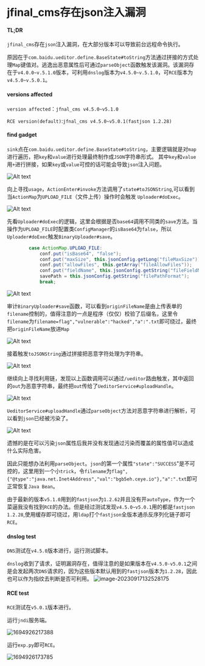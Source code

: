 # jfinal_cms存在json注入漏洞

#### TL;DR

`jfinal_cms`存在`json`注入漏洞，在大部分版本可以导致前台远程命令执行。

原因在于`com.baidu.ueditor.define.BaseState#toString`方法通过拼接的方式处理`Map`键值对。逃逸出恶意属性后可通过`parseObject`函数触发该漏洞。该漏洞存在于`v4.0.0~v.5.1.0`版本，可利用`dnslog`版本为`v4.5.0~v.5.1.0`，可`RCE`版本为`v4.5.0~v.5.0.1`。

#### versions affected

`version affected`：`jfnal_cms v4.5.0~v5.1.0`

`RCE version(default)`:`jfnal_cms v4.5.0~v5.0.1(fastjson 1.2.28)`

#### find gadget

`sink`点在`com.baidu.ueditor.define.BaseState#toString`，主要逻辑就是对`map`进行遍历，把`key`和`value`进行处理最终制作成`JSON`字符串形式。
其中`key`和`value`用`+`进行拼接，如果`key`或`value`可控的话可能会导致`json`注入问题。

![Alt text](https://squirt1e.oss-cn-beijing.aliyuncs.com/blog/1694866213804.jpg)

向上寻找`usage`，`ActionEnter#invoke`方法调用了`state#toJSONString`,可以看到当`ActionMap`为`UPLOAD_FILE`（文件上传）操作时会触发 `Uploader#doExec`。

![Alt text](https://squirt1e.oss-cn-beijing.aliyuncs.com/blog/image-2.png)

先看`Uploader#doExec`的逻辑，这里会根据是否`base64`调用不同类的`save`方法。当操作为`UPLOAD_FILE`时配置类`ConfigManager`的`isBase64`为`false`，所以`Uploader#doExec`触发`BinaryUploader#save`。
```java
		case ActionMap.UPLOAD_FILE:
			conf.put("isBase64", "false");
			conf.put("maxSize", this.jsonConfig.getLong("fileMaxSize"));
			conf.put("allowFiles", this.getArray("fileAllowFiles"));
			conf.put("fieldName", this.jsonConfig.getString("fileFieldName"));
			savePath = this.jsonConfig.getString("filePathFormat");
			break;
```

![Alt text](https://squirt1e.oss-cn-beijing.aliyuncs.com/blog/image-3.png)

审计`BinaryUploader#save`函数，可以看到`originFileName`是由上传表单的`filename`控制的，值得注意的一点是程序（仅仅）校验了后缀名，这里令`filename`为`filename=flag","vulnerable":"hacked","a":".txt`即可绕过，最终把`originFileName`放进`Map`

![Alt text](https://squirt1e.oss-cn-beijing.aliyuncs.com/blog/image-4.png)

接着触发`toJSONString`通过拼接把恶意字符处理为字符串。

![Alt text](https://squirt1e.oss-cn-beijing.aliyuncs.com/blog/1694868670291.png)


继续向上寻找利用链，发现以上函数调用可以通过`/ueditor`路由触发，其中返回的`out`为恶意字符串，最终把`out`传给了`UeditorService#uploadHandle`。

![Alt text](https://squirt1e.oss-cn-beijing.aliyuncs.com/blog/1694868878079.png)

`UeditorService#uploadHandle`通过`parseObject`方法对恶意字符串进行解析，可以看到`json`已经被污染了。

![Alt text](https://squirt1e.oss-cn-beijing.aliyuncs.com/blog/image-5.png)

遗憾的是在可以污染`json`属性后我并没有发现通过污染而覆盖的属性值可以造成什么实际危害。

因此只能想办法利用`parseObject`。`json`的第一个属性`"state":"SUCCESS`"是不可控的，这里用到一个小`trick`，令`filename`为`flag",{"@type":"java.net.Inet4Address","val":"bgb5eh.ceye.io"},"a":".txt`即可正常恢复`Java Bean`。

由于最新的版本`v5.1.0`用到的`fastjson`为`1.2.62`并且没有开`autoType`，作为一个菜逼我没有找到`RCE`的办法。但是经过测试发现`v4.5.0~v5.0.1`用的都是`fastjson 1.2.28`,使用缓存即可绕过，用`ldap`打个`fastjson`全版本通杀反序列化链子即可`RCE`。

#### dnslog test
`DNS`测试在`v4.5.0`版本进行，运行测试脚本。


`dnslog`收到了请求，证明漏洞存在，值得注意的是如果版本在`v4.5.0-v5.0.1`之间是会发起两次`DNS`请求的，因为这些版本默认用到的`fastjson`版本为`1.2.28`，因此也可以作为指纹去判断是否可利用。
![image-20230917132528175](https://squirt1e.oss-cn-beijing.aliyuncs.com/blog/image-20230917132528175.png)

#### RCE test

`RCE`测试在`v5.0.1`版本进行。

运行`jndi`服务端。

![1694926217388](https://squirt1e.oss-cn-beijing.aliyuncs.com/blog/1694926217388.png)

运行`exp.py`即可`RCE`。

![1694926173785](https://squirt1e.oss-cn-beijing.aliyuncs.com/blog/1694926173785.png)